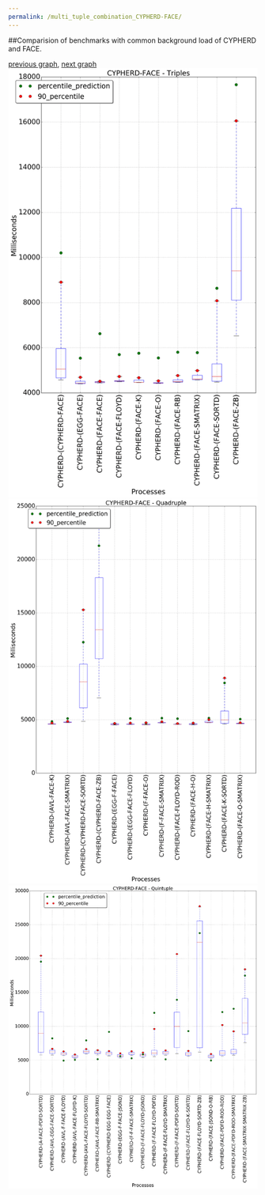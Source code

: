 ```yaml
---
permalink: /multi_tuple_combination_CYPHERD-FACE/
---
```


##Comparision of benchmarks with common background load of CYPHERD and FACE.

[previous graph](../multi_tuple_combination_CYPHERD-EGG/), [next graph](../multi_tuple_combination_CYPHERD-FLOYD/)
![graph figure](./images/triple/CYPHERD/CYPHERD-FACE_box.png)![graph figure](./images/quadruple/CYPHERD/CYPHERD-FACE_box.png)![graph figure](./images/quintuple/CYPHERD/CYPHERD-FACE_box.png)
